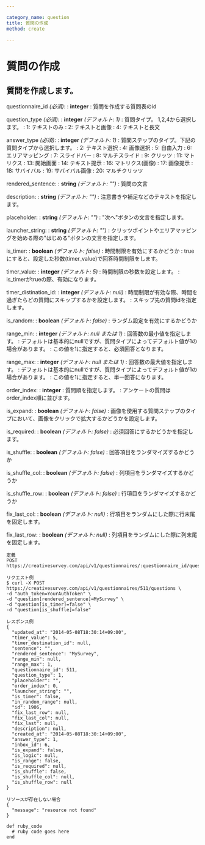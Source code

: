 ```yaml
---

category_name: question
title: 質問の作成
method: create

---
```


# 質問の作成

## 質問を作成します。

questionnaire_id _(必須)_:
: __integer__
: 質問を作成する質問表のid

question_type _(必須)_:
: __integer__ _(デフォルト: 1)_
: 質問タイプ。 1,2,4から選択します。
: 1: テキストのみ
: 2: テキストと画像
: 4: テキストと長文

answer_type _(必須)_:
: __integer__ _(デフォルト: 1)_
: 質問ステップのタイプ。下記の質問タイプから選択します。
: 2: テキスト選択
: 4: 画像選択
: 5: 自由入力
: 6: エリアマッピング
: 7: スライドバー
: 8: マルチスライド
: 9: クリッツ
: 11: マトリクス
: 13: 開始画面
: 14: テキスト提示
: 16: マトリクス(画像)
: 17: 画像提示
: 18: サバイバル
: 19: サバイバル画像
: 20: マルチクリッツ

rendered_sentence:
: __string__ _(デフォルト: "")_
: 質問の文言

description:
: __string__ _(デフォルト: "")_
: 注意書きや補足などのテキストを指定します。

placeholder:
: __string__ _(デフォルト: "")_
: "次へ"ボタンの文言を指定します。

launcher_string:
: __string__ _(デフォルト: "")_
: クリッツポイントやエリアマッピングを始める際の"はじめる"ボタンの文言を指定します。

is_timer:
: __boolean__ _(デフォルト: false)_
: 時間制限を有効にするかどうか
: trueにすると、設定した秒数(timer_value)で回答時間制限をします。

timer_value:
: __integer__ _(デフォルト: 5)_
: 時間制限の秒数を設定します。
: is_timerがtrueの際、有効になります。

timer_distination_id:
: __integer__ _(デフォルト: null)_
: 時間制限が有効な際、時間を過ぎたらどの質問にスキップするかを設定します。
: スキップ先の質問idを指定します。

is_random:
: __boolean__ _(デフォルト: false)_
: ランダム設定を有効にするかどうか

range_min:
: __integer__ _(デフォルト: null または 1)_
: 回答数の最小値を指定します。
: デフォルトは基本的にnullですが、質問タイプによってデフォルト値が1の場合があります。
: この値を1に指定すると、必須回答となります。

range_max:
: __integer__ _(デフォルト: null または 1)_
: 回答数の最大値を指定します。
: デフォルトは基本的にnullですが、質問タイプによってデフォルト値が1の場合があります。
: この値を1に指定すると、単一回答になります。

order_index:
: __integer__
: 質問順を指定します。
: アンケートの質問はorder_index順に並びます。

is_expand:
: __boolean__ _(デフォルト: false)_
: 画像を使用する質問ステップのタイプにおいて、画像をクリックで拡大するかどうかを設定します。

is_required:
: __boolean__ _(デフォルト: false)_
: 必須回答にするかどうかを指定します。

is_shuffle:
: __boolean__ _(デフォルト: false)_
: 回答項目をランダマイズするかどうか

is_shuffle_col:
: __boolean__ _(デフォルト: false)_
: 列項目をランダマイズするかどうか

is_shuffle_row:
: __boolean__ _(デフォルト: false)_
: 行項目をランダマイズするかどうか

fix_last_col:
: __boolean__ _(デフォルト: null)_
: 行項目をランダムにした際に行末尾を固定します。

fix_last_row:
: __boolean__ _(デフォルト: null)_
: 列項目をランダムにした際に列末尾を固定します。

~~~
定義
POST https://creativesurvey.com/api/v1/questionnaires/:questionnaire_id/questions

リクエスト例
$ curl -X POST https://creativesurvey.com/api/v1/questionnaires/511/questions \
-d "auth_token=YourAuthToken" \
-d "question[rendered_sentence]=MySurvey" \
-d "question[is_timer]=false" \
-d "question[is_shuffle]=false"

レスポンス例
{
  "updated_at": "2014-05-08T18:30:14+09:00",
  "timer_value": 5,
  "timer_destination_id": null,
  "sentence": "",
  "rendered_sentence": "MySurvey",
  "range_min": null,
  "range_max": 1,
  "questionnaire_id": 511,
  "question_type": 1,
  "placeholder": "",
  "order_index": 0,
  "launcher_string": "",
  "is_timer": false,
  "in_random_range": null,
  "id": 1906,
  "fix_last_row": null,
  "fix_last_col": null,
  "fix_last": null,
  "description": null,
  "created_at": "2014-05-08T18:30:14+09:00",
  "answer_type": 1,
  "inbox_id": 6,
  "is_expand": false,
  "is_logic": null,
  "is_range": false,
  "is_required": null,
  "is_shuffle": false,
  "is_shuffle_col": null,
  "is_shuffle_row": null
}

リソースが存在しない場合
{
  "message": "resource not found"
}

~~~

~~~
def ruby_code
  # ruby code goes here
end
~~~

